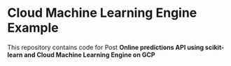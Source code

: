 # Cloud Machine Learning Engine Example 
This repository contains code for Post <b> Online predictions API using scikit-learn and Cloud Machine Learning Engine on GCP </b>
